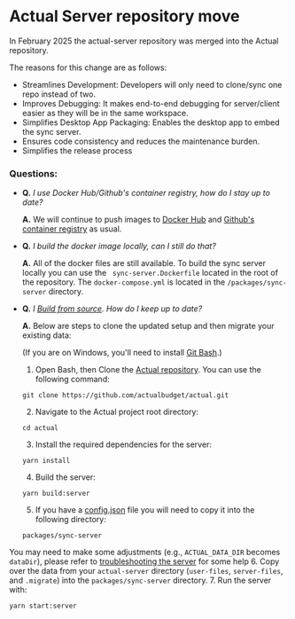 # Actual Server repository move

In February 2025 the actual-server repository was merged into the Actual repository.

The reasons for this change are as follows:

- Streamlines Development: Developers will only need to clone/sync one repo instead of two.
- Improves Debugging: It makes end-to-end debugging for server/client easier as they will be in the same workspace.
- Simplifies Desktop App Packaging: Enables the desktop app to embed the sync server.
- Ensures code consistency and reduces the maintenance burden.
- Simplifies the release process

### Questions:

- **Q.** _I use Docker Hub/Github's container registry, how do I stay up to date?_

  **A.** We will continue to push images to [Docker Hub](https://hub.docker.com/r/actualbudget/actual-server) and [Github's container registry](https://ghcr.io/actualbudget/actual) as usual.


- **Q.** _I build the docker image locally, can I still do that?_

  **A.** All of the docker files are still available. To build the sync server locally you can use the ``` sync-server.Dockerfile``` located in the root of the repository.  The ``` docker-compose.yml ``` is located in the ```/packages/sync-server``` directory.


- **Q.** _I [Build from source](https://actualbudget.org/docs/install/build-from-source). How do I keep up to date?_

  **A.** Below are steps to clone the updated setup and then migrate your existing data:

  (If you are on Windows, you'll need to install [Git Bash](https://git-scm.com/download).)

  1. Open Bash, then Clone the [Actual repository](https://github.com/actualbudget/actual). You can use the following command:
  ```
  git clone https://github.com/actualbudget/actual.git
  ```
  2. Navigate to the Actual project root directory:
  ```
  cd actual
  ```
  3. Install the required dependencies for the server:
  ```
  yarn install
  ```
  4. Build the server:
  ```
  yarn build:server
  ```
  5. If you have a [config.json](https://actualbudget.com/docs/config/) file you will need to copy it into the following directory:
  ```
  packages/sync-server
  ```
You may need to make some adjustments (e.g., `ACTUAL_DATA_DIR` becomes `dataDir`), please refer to [troubleshooting the server](./troubleshooting/server.md) for some help
  6. Copy over the data from your `actual-server` directory (`user-files`, `server-files`, and `.migrate`) into the `packages/sync-server` directory.
  7. Run the server with:
  ```
  yarn start:server
  ```

